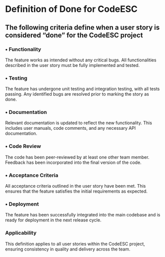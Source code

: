 # **Definition of Done for CodeESC**


## The following criteria define when a user story is considered “done” for the CodeESC project



### •	Functionality 
The feature works as intended without any critical bugs. All functionalities described in the user story must be fully implemented and tested.



### •	**Testing** 
The feature has undergone unit testing and integration testing, with all tests passing. Any identified bugs are resolved prior to marking the story as done.



### •	**Documentation** 
Relevant documentation is updated to reflect the new functionality. This includes user manuals, code comments, and any necessary API documentation.



### •	**Code Review** 
The code has been peer-reviewed by at least one other team member. Feedback has been incorporated into the final version of the code.



### •	**Acceptance Criteria** 
All acceptance criteria outlined in the user story have been met. This ensures that the feature satisfies the initial requirements as expected.



### •	**Deployment** 
The feature has been successfully integrated into the main codebase and is ready for deployment in the next release cycle.



### **Applicability** 
This definition applies to all user stories within the CodeESC project, ensuring consistency in quality and delivery across the team.

